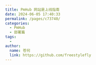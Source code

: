```yaml
---
title: PmHub 网站是上线指南
date: 2024-06-05 17:40:33
permalink: /pages/c73740/
categories:
  - PmHub
  - 部署篇
tags:
  - 
author: 
  name: 苍何
  link: https://github.com/freestylefly
---
```

